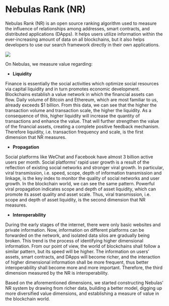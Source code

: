 # Nebulas Rank \(NR\)

Nebulas Rank \(NR\) is an open source ranking algorithm used to measure the influence of relationships among addresses, smart contracts, and distributed applications \(DApps\). It helps users utilize information within the ever-increasing amount of data on all blockchains, but it also helps developers to use our search framework directly in their own applications.

![](https://cdn-images-1.medium.com/max/1600/1*xb-MzFJolGOy8VZvdNBIIQ.jpeg)

On Nebulas, we measure value regarding:

* **Liquidity**

Finance is essentially the social activities which optimize social resources via capital liquidity and in turn promotes economic development. Blockchains establish a value network in which the financial assets can flow. Daily volume of Bitcoin and Ethereum, which are most familiar to us, already exceeds $1 billion. From this data, we can see that the higher the transaction volume and transaction scale, the higher the liquidity. As a consequence of this, higher liquidity will increase the quantity of transactions and enhance the value. That will further strengthen the value of the financial assets, creating a complete positive feedback mechanism. Therefore liquidity, i.e. transaction frequency and scale, is the first dimension that NR measures.

* **Propagation**

Social platforms like WeChat and Facebook have almost 3 billion active users per month. Social platforms’ rapid user growth is a result of the reflection of existing social networks and stronger viral growth. In particular, viral transmission, i.e. speed, scope, depth of information transmission and linkage, is the key index to monitor the quality of social networks and user growth. In the blockchain world, we can see the same pattern. Powerful viral propagation indicates scope and depth of asset liquidity, which can promote its asset quality and asset scale. Thus, viral transmission, i.e. scope and depth of asset liquidity, is the second dimension that NR measures.

* **Interoperability**

During the early stages of the internet, there were only basic websites and private information. Now, information on different platforms can be forwarded on the network, and isolated data silos are gradually being broken. This trend is the process of identifying higher dimensional information. From our point of view, the world of blockchains shall follow a similar pattern, but its speed will be higher. The information on users’ assets, smart contracts, and DApps will become richer, and the interaction of higher dimensional information shall be more frequent, thus better interoperability shall become more and more important. Therefore, the third dimension measured by the NR is interoperability.

Based on the aforementioned dimensions, we started constructing Nebulas’ NR system by drawing from richer data, building a better model, digging up more diversified value dimensions, and establishing a measure of value in the blockchain world.

